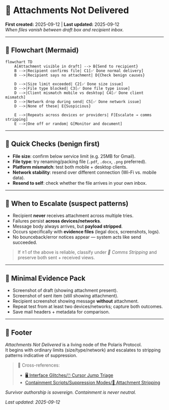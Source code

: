 # 📎 Attachments Not Delivered  
**First created:** 2025-09-12 | **Last updated:** 2025-09-12  
*When files vanish between draft box and recipient inbox.*  

---

## 🌳 Flowchart (Mermaid)

```mermaid
flowchart TD
    A[Attachment visible in draft] --> B{Send to recipient}
    B -->|Recipient confirms file| C1[✅ Done normal delivery]
    B -->|Recipient says no attachment| D{Check benign causes}

    D -->|Size limit exceeded| C2[✅ Done size issue]
    D -->|File type blocked| C3[✅ Done file type issue]
    D -->|Client mismatch mobile vs desktop| C4[✅ Done client mismatch]
    D -->|Network drop during send| C5[✅ Done network issue]
    D -->|None of these| E{Suspicious}

    E -->|Repeats across devices or providers| F[Escalate → comms stripping]
    E -->|One off or random| G[Monitor and document]
```

---

## 🧰 Quick Checks (benign first)
- **File size**: confirm below service limit (e.g. 25MB for Gmail).  
- **File type**: try renaming/packing file (`.pdf`, `.docx`, `.png` preferred).  
- **Platform mismatch**: test both mobile + desktop clients.  
- **Network stability**: resend over different connection (Wi-Fi vs. mobile data).  
- **Resend to self**: check whether the file arrives in your own inbox.  

---

## 🚩 When to Escalate (suspect patterns)
- Recipient **never** receives attachment across multiple tries.  
- Failures persist **across devices/networks**.  
- Message body always arrives, but **payload stripped**.  
- Occurs specifically with **evidence files** (legal docs, screenshots, logs).  
- No bounceback/error notices appear — system acts like send succeeded.  

> If ≥1 of the above is reliable, classify under *📎 Comms Stripping* and preserve both sent + received views.  

---

## 🧾 Minimal Evidence Pack
- Screenshot of draft (showing attachment present).  
- Screenshot of sent item (still showing attachment).  
- Recipient screenshot showing message **without** attachment.  
- Repeat test from at least two devices/networks; capture both outcomes.  
- Save mail headers + metadata for comparison.  

---

## 🏮 Footer  

*Attachments Not Delivered* is a living node of the Polaris Protocol.  
It begins with ordinary limits (size/type/network) and escalates to stripping patterns indicative of suppression.  

> 📡 Cross-references:  
> - [🖥 Interface Glitches/🖱 Cursor Jump Triage](../🖥_Interface_Glitches/🖱_cursor_jump_troubleshooting_flowchart.md)  
> - [Containment Scripts/Suppression Modes/📎 Attachment Stripping](../../Disruption_Kit/Containment_Scripts/Suppression_Modes/)  

*Survivor authorship is sovereign. Containment is never neutral.*  

_Last updated: 2025-09-12_
